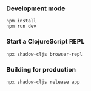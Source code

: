 ### Development mode
```
npm install
npm run dev
```

### Start a ClojureScript REPL
```
npx shadow-cljs browser-repl
```

### Building for production
```
npx shadow-cljs release app
```
